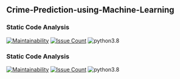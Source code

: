﻿## Crime-Prediction-using-Machine-Learning
### Static Code Analysis

[![Maintainability](https://api.codeclimate.com/v1/badges/11e6071a4d7c3544c813/maintainability)](https://codeclimate.com/github/ahmedtariq01/Crime-Prediction-using-Machine-Learning/maintainability)
[![Issue Count](https://codeclimate.com/github/ahmedtariq01/Crime-Prediction-using-Machine-Learning/badges/issue_count.svg)](https://codeclimate.com/github/ahmedtariq01/Crime-Prediction-using-Machine-Learning) 
![python3.8](https://img.shields.io/badge/python-3.8-blue.svg)

### Static Code Analysis

[![Maintainability](https://api.codeclimate.com/v1/badges/aca1cfeb8b1b0c45a9c4/maintainability)](https://codeclimate.com/github/ahmedtariq01/GoogleKickStart2022/maintainability)
[![Issue Count](https://codeclimate.com/github/ahmedtariq01/GoogleKickStart2022/badges/issue_count.svg)](https://codeclimate.com/github/ahmedtariq01/GoogleKickStart2022) 
![python3.8](https://img.shields.io/badge/python-3.8-blue.svg)
